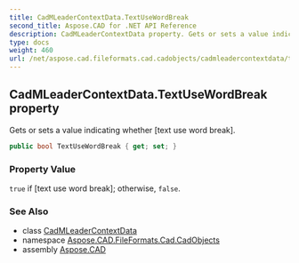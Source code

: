 ```yaml
---
title: CadMLeaderContextData.TextUseWordBreak
second_title: Aspose.CAD for .NET API Reference
description: CadMLeaderContextData property. Gets or sets a value indicating whether text use word break
type: docs
weight: 460
url: /net/aspose.cad.fileformats.cad.cadobjects/cadmleadercontextdata/textusewordbreak/
---
```

## CadMLeaderContextData.TextUseWordBreak property

Gets or sets a value indicating whether [text use word break].

```csharp
public bool TextUseWordBreak { get; set; }
```

### Property Value

`true` if [text use word break]; otherwise, `false`.

### See Also

* class [CadMLeaderContextData](../)
* namespace [Aspose.CAD.FileFormats.Cad.CadObjects](../../cadmleadercontextdata/)
* assembly [Aspose.CAD](../../../)



